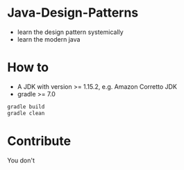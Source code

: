 # Java-Design-Patterns

- learn the design pattern systemically
- learn the modern java


# How to

- A JDK with version >= 1.15.2, e.g. Amazon Corretto JDK
- gradle >= 7.0

```sh
gradle build
gradle clean
```

# Contribute

You don't
